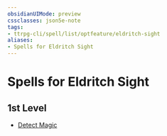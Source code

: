 ```yaml
---
obsidianUIMode: preview
cssclasses: json5e-note
tags:
- ttrpg-cli/spell/list/optfeature/eldritch-sight
aliases:
- Spells for Eldritch Sight
---
```

# Spells for Eldritch Sight

## 1st Level

- [Detect Magic](/3-Mechanics/CLI/Compendium/spells/detect-magic.md "PHB")